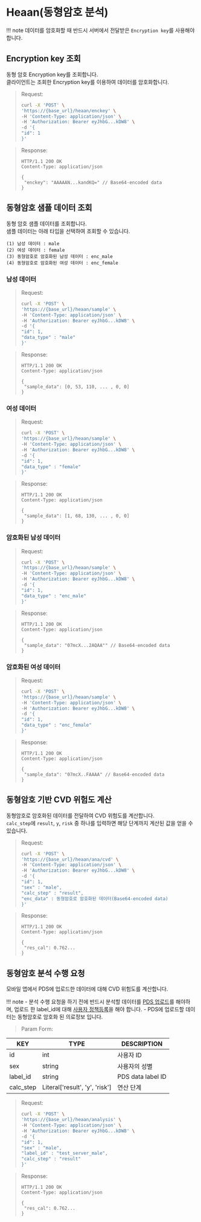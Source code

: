 # Heaan(동형암호 분석)

!!! note
    데이터를 암호화할 때 반드시 서버에서 전달받은 `Encryption key`를 사용해야합니다.

## Encryption key 조회

동형 암호 Encryption key를 조회합니다.  
클라이언트는 조회한 Encryption key를 이용하여 데이터를 암호화합니다.

> Request:
>
> ```bash
> curl -X 'POST' \
> 'https://{base_url}/heaan/enckey' \
> -H 'Content-Type: application/json' \
> -H 'Authorization: Bearer eyJhbG...kDW8' \
> -d '{
> "id": 1
> }'
> ```

> Response:
>
> ```http
> HTTP/1.1 200 OK
> Content-Type: application/json
>
> {
>  "enckey": "AAAAAN...kandKQ=" // Base64-encoded data
> }
>
> ```

## 동형암호 샘플 데이터 조회

동형 암호 샘플 데이터를 조회합니다.  
샘플 데이터는 아래 타입을 선택하여 조회할 수 있습니다.

    (1) 남성 데이터 : male
    (2) 여성 데이터 : female
    (3) 동형암호로 암호화된 남성 데이터 : enc_male
    (4) 동형암호로 암호화된 여성 데이터 : enc_female

### 남성 데이터

> Request:
>
> ```bash
> curl -X 'POST' \
> 'https://{base_url}/heaan/sample' \
> -H 'Content-Type: application/json' \
> -H 'Authorization: Bearer eyJhbG...kDW8' \
> -d '{
> "id": 1,
> "data_type" : "male"
> }'
> ```

> Response:
>
> ```http
> HTTP/1.1 200 OK
> Content-Type: application/json
>
> {
>  "sample_data": [0, 53, 110, ... , 0, 0]
> }
>
> ```

### 여성 데이터

> Request:
>
> ```bash
> curl -X 'POST' \
> 'https://{base_url}/heaan/sample' \
> -H 'Content-Type: application/json' \
> -H 'Authorization: Bearer eyJhbG...kDW8' \
> -d '{
> "id": 1,
> "data_type" : "female"
> }'
> ```

> Response:
>
> ```http
> HTTP/1.1 200 OK
> Content-Type: application/json
>
> {
>  "sample_data": [1, 68, 130, ... , 0, 0]
> }
>
> ```

### 암호화된 남성 데이터

> Request:
>
> ```bash
> curl -X 'POST' \
> 'https://{base_url}/heaan/sample' \
> -H 'Content-Type: application/json' \
> -H 'Authorization: Bearer eyJhbG...kDW8' \
> -d '{
> "id": 1,
> "data_type" : "enc_male"
> }'
> ```

> Response:
>
> ```http
> HTTP/1.1 200 OK
> Content-Type: application/json
>
> {
>  "sample_data": "07mcX...2AQAA"" // Base64-encoded data
> }
>
> ```

### 암호화된 여성 데이터

> Request:
>
> ```bash
> curl -X 'POST' \
> 'https://{base_url}/heaan/sample' \
> -H 'Content-Type: application/json' \
> -H 'Authorization: Bearer eyJhbG...kDW8' \
> -d '{
> "id": 1,
> "data_type" : "enc_female"
> }'
> ```

> Response:
>
> ```http
> HTTP/1.1 200 OK
> Content-Type: application/json
>
> {
>  "sample_data": "07mcX..FAAAA" // Base64-encoded data
> }
>
> ```

## 동형암호 기반 CVD 위험도 계산

동형암호로 암호화된 데이터를 전달하여 CVD 위험도를 계산합니다.  
`calc_step`에 `result`, `y`, `risk` 중 하나를 입력하면 해당 단계까지 계산된 값을 얻을 수 있습니다.

> Request:
>
> ```bash
> curl -X 'POST' \
> 'https://{base_url}/heaan/ana/cvd' \
> -H 'Content-Type: application/json' \
> -H 'Authorization: Bearer eyJhbG...kDW8' \
> -d '{
> "id": 1,
> "sex" : "male",
> "calc_step" : "result",
> "enc_data" : 동형암호로 암호화된 데이터(Base64-encoded data)
> }'
> ```

> Response:
>
> ```http
> HTTP/1.1 200 OK
> Content-Type: application/json
>
> {
>  "res_cal": 0.762...
> }
>
> ```


## 동형암호 분석 수행 요청

모바일 앱에서 PDS에 업로드한 데이터에 대해 CVD 위험도를 계산합니다.  

!!! note
    - 분석 수행 요청을 하기 전에 반드시 분석할 데이터를 [PDS 업로드](./parameta/parameta_pds.md/#data-upload)를 해야하며, 업로드 한 label_id에 대해 [사용자 정책등록](./parameta/parameta_pds.md/#add-policy)을 해야 합니다.
    - PDS에 업로드할 데이터는 동형암호로 암호화 된 의료정보 입니다.

> Param Form:

| KEY       | TYPE   | DESCRIPTION          |
| --------- | ------ | -------------------- |
| id     | int | 사용자 ID |
| sex | string    | 사용자의 성별     |
| label_id | string | PDS data label ID |
| calc_step | Literal['result', 'y', 'risk']| 연산 단계 |



> Request:
>
> ```bash
> curl -X 'POST' \
> 'https://{base_url}/heaan/analysis' \
> -H 'Content-Type: application/json' \
> -H 'Authorization: Bearer eyJhbG...kDW8' \
> -d '{
> "id": 1,
> "sex" : "male",
> "label_id" : "test_server_male",
> "calc_step" : "result"
> }'
> ```

> Response:
>
> ```http
> HTTP/1.1 200 OK
> Content-Type: application/json
>
> {
>  "res_cal": 0.762...
> }
>
> ```


<br />
